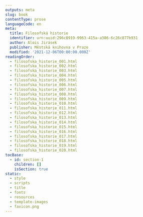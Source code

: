 ```yaml
---
outputs: meta
slug: book
contentType: prose
languageCode: en
meta:
  title: Filosofská historie
  identifier: urn:uuid:296c0919-9963-415a-a386-6c26c077b931
  author: Alois Jirásek
  publisher: Městská knihovna v Praze
  modified: '2021-12-06T00:00:00.000Z'
readingOrder:
  - filosofska_historie_001.html
  - filosofska_historie_002.html
  - filosofska_historie_003.html
  - filosofska_historie_004.html
  - filosofska_historie_005.html
  - filosofska_historie_006.html
  - filosofska_historie_007.html
  - filosofska_historie_008.html
  - filosofska_historie_009.html
  - filosofska_historie_010.html
  - filosofska_historie_011.html
  - filosofska_historie_012.html
  - filosofska_historie_013.html
  - filosofska_historie_014.html
  - filosofska_historie_015.html
  - filosofska_historie_016.html
  - filosofska_historie_017.html
  - filosofska_historie_018.html
  - filosofska_historie_019.html
  - filosofska_historie_020.html
tocBase:
  - id: section-1
    children: []
    isSection: true
static:
  - style
  - scripts
  - title
  - fonts
  - resources
  - template-images
  - favicon.png
---
```

